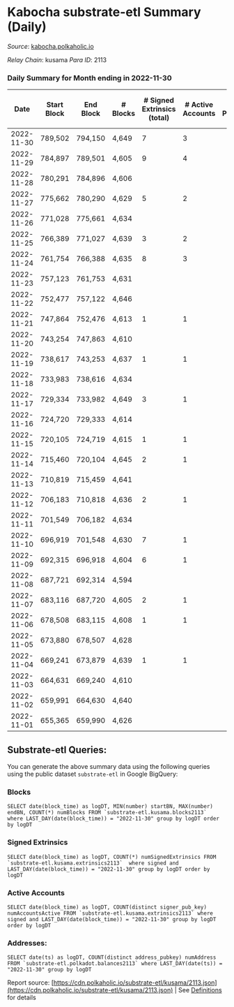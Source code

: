 # Kabocha substrate-etl Summary (Daily)

_Source_: [kabocha.polkaholic.io](https://kabocha.polkaholic.io)

*Relay Chain*: kusama
*Para ID*: 2113



### Daily Summary for Month ending in 2022-11-30


| Date | Start Block | End Block | # Blocks | # Signed Extrinsics (total) | # Active Accounts | # Passive | # New | # Addresses with Balances | # Events | # Transfers | # XCM Transfers In | # XCM Transfers Out |
| ---- | ----------- | --------- | -------- | --------------------------- | ----------------- | --------- | ----- | ------------------------- | -------- | ----------- | ------------------ | ------------------- |
| 2022-11-30 | 789,502 | 794,150 | 4,649  | 7 | 3 |  |  | 13,216 | 9,341 |   |   |   |
| 2022-11-29 | 784,897 | 789,501 | 4,605  | 9 | 4 |  |  | 13,216 | 9,258 |   |   |   |
| 2022-11-28 | 780,291 | 784,896 | 4,606  |  |  |  |  | 13,216 | 9,228 |   |   |   |
| 2022-11-27 | 775,662 | 780,290 | 4,629  | 5 | 2 |  |  | 13,216 | 9,298 |   |   |   |
| 2022-11-26 | 771,028 | 775,661 | 4,634  |  |  |  |  | 13,216 | 9,283 |   |   |   |
| 2022-11-25 | 766,389 | 771,027 | 4,639  | 3 | 2 |  |  |  | 9,309 |   |   |   |
| 2022-11-24 | 761,754 | 766,388 | 4,635  | 8 | 3 |  |  | 13,216 | 9,324 |   |   |   |
| 2022-11-23 | 757,123 | 761,753 | 4,631  |  |  |  |  | 13,216 | 9,278 |   |   |   |
| 2022-11-22 | 752,477 | 757,122 | 4,646  |  |  |  |  |  | 9,307 |   |   |   |
| 2022-11-21 | 747,864 | 752,476 | 4,613  | 1 | 1 |  |  | 13,216 | 9,245 |   |   |   |
| 2022-11-20 | 743,254 | 747,863 | 4,610  |  |  |  |  | 13,216 | 9,235 |   |   |   |
| 2022-11-19 | 738,617 | 743,253 | 4,637  | 1 | 1 |  |  | 13,216 | 9,292 |   |   |   |
| 2022-11-18 | 733,983 | 738,616 | 4,634  |  |  |  |  |  | 9,287 |   |   |   |
| 2022-11-17 | 729,334 | 733,982 | 4,649  | 3 | 1 |  |  |  | 9,325 |   |   |   |
| 2022-11-16 | 724,720 | 729,333 | 4,614  |  |  |  |  | 13,216 | 9,244 |   |   |   |
| 2022-11-15 | 720,105 | 724,719 | 4,615  | 1 | 1 |  |  |  | 9,248 |   |   |   |
| 2022-11-14 | 715,460 | 720,104 | 4,645  | 2 | 1 |  |  |  | 9,312 |   |   |   |
| 2022-11-13 | 710,819 | 715,459 | 4,641  |  |  |  |  | 13,216 | 9,297 |   |   |   |
| 2022-11-12 | 706,183 | 710,818 | 4,636  | 2 | 1 |  |  |  | 9,294 |   |   |   |
| 2022-11-11 | 701,549 | 706,182 | 4,634  |  |  |  |  |  | 9,283 |   |   |   |
| 2022-11-10 | 696,919 | 701,548 | 4,630  | 7 | 1 |  |  | 13,216 | 9,317 |   |   |   |
| 2022-11-09 | 692,315 | 696,918 | 4,604  | 6 | 1 |  |  | 13,216 | 9,260 |   |   |   |
| 2022-11-08 | 687,721 | 692,314 | 4,594  |  |  |  |  |  | 9,206 |   |   |   |
| 2022-11-07 | 683,116 | 687,720 | 4,605  | 2 | 1 |  |  | 13,216 | 9,231 |   |   |   |
| 2022-11-06 | 678,508 | 683,115 | 4,608  | 1 | 1 |  |  |  | 9,235 |   |   |   |
| 2022-11-05 | 673,880 | 678,507 | 4,628  |  |  |  |  | 13,216 | 9,271 |   |   |   |
| 2022-11-04 | 669,241 | 673,879 | 4,639  | 1 | 1 |  |  |  | 9,297 |   |   |   |
| 2022-11-03 | 664,631 | 669,240 | 4,610  |  |  |  |  |  | 9,235 |   |   |   |
| 2022-11-02 | 659,991 | 664,630 | 4,640  |  |  |  |  |  | 9,296 |   |   |   |
| 2022-11-01 | 655,365 | 659,990 | 4,626  |  |  |  |  | 13,216 | 9,267 |   |   |   |

## Substrate-etl Queries:
You can generate the above summary data using the following queries using the public dataset `substrate-etl` in Google BigQuery:


### Blocks
```
SELECT date(block_time) as logDT, MIN(number) startBN, MAX(number) endBN, COUNT(*) numBlocks FROM `substrate-etl.kusama.blocks2113`  where LAST_DAY(date(block_time)) = "2022-11-30" group by logDT order by logDT
```


### Signed Extrinsics
```
SELECT date(block_time) as logDT, COUNT(*) numSignedExtrinsics FROM `substrate-etl.kusama.extrinsics2113`  where signed and LAST_DAY(date(block_time)) = "2022-11-30" group by logDT order by logDT
```


### Active Accounts
```
SELECT date(block_time) as logDT, COUNT(distinct signer_pub_key) numAccountsActive FROM `substrate-etl.kusama.extrinsics2113` where signed and LAST_DAY(date(block_time)) = "2022-11-30" group by logDT order by logDT
```


### Addresses:
```
SELECT date(ts) as logDT, COUNT(distinct address_pubkey) numAddress FROM `substrate-etl.polkadot.balances2113` where LAST_DAY(date(ts)) = "2022-11-30" group by logDT
```



Report source: [https://cdn.polkaholic.io/substrate-etl/kusama/2113.json](https://cdn.polkaholic.io/substrate-etl/kusama/2113.json) | See [Definitions](/DEFINITIONS.md) for details
